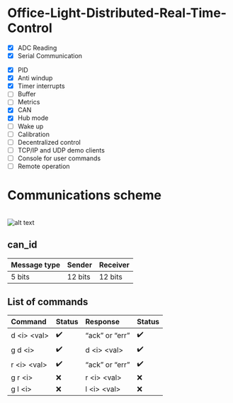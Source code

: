 # Office-Light-Distributed-Real-Time-Control

* [x] ADC Reading
* [x] Serial Communication
- [x] PID
- [x] Anti windup
- [x] Timer interrupts
- [ ] Buffer
- [ ] Metrics
- [x] CAN
- [x] Hub mode
- [ ] Wake up
- [ ] Calibration
- [ ] Decentralized control
- [ ] TCP/IP and UDP demo clients
- [ ] Console for user commands
- [ ] Remote operation

# Communications scheme
\
![alt text](/images/communications.png)

## can_id
Message type | Sender | Receiver
:------------ | :-------------| :-------------
5 bits | 12 bits |  12 bits 

## List of commands
Command | Status | Response | Status
:------------ | :-------------| :-------------| :-------------
d \<i> \<val> | :heavy_check_mark: |  “ack” or “err” | :heavy_check_mark:
g d \<i> | :heavy_check_mark: |  d \<i> \<val> | :heavy_check_mark:
r \<i> \<val> | :heavy_check_mark: |  “ack” or “err” | :heavy_check_mark:
g r \<i> | :x: |  r \<i> \<val> | :x:
g l \<i> | :x: |  l \<i> \<val> | :x: